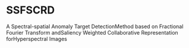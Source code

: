 # SSFSCRD
A Spectral-spatial Anomaly Target DetectionMethod based on Fractional Fourier Transform andSaliency Weighted Collaborative Representation forHyperspectral Images
